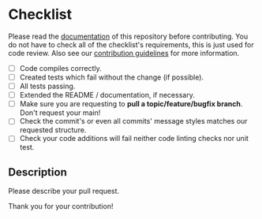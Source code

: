 # Checklist

Please read the [documentation](../docs/README.md) of this repository before contributing. You do not have to check all of the checklist's requirements, this is just used for code review. Also see our [contribution guidelines](../CONTRIBUTING.md) for more information.

- [ ] Code compiles correctly.
- [ ] Created tests which fail without the change (if possible).
- [ ] All tests passing.
- [ ] Extended the README / documentation, if necessary.
- [ ] Make sure you are requesting to **pull a topic/feature/bugfix branch**. Don't request your main!
- [ ] Check the commit's or even all commits' message styles matches our requested structure.
- [ ] Check your code additions will fail neither code linting checks nor unit test.

## Description

Please describe your pull request.

Thank you for your contribution!
